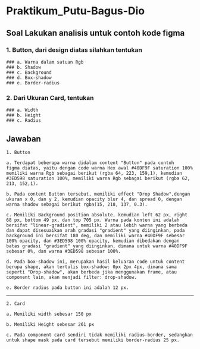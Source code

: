 # Praktikum_Putu-Bagus-Dio

## Soal Lakukan analisis untuk contoh kode figma

### 1. Button, dari design diatas silahkan tentukan
    ### a. Warna dalam satuan Rgb
    ### b. Shadow
    ### c. Background
    ### d. Box-shadow
    ### e. Border-radius

### 2. Dari Ukuran Card, tentukan
    ### a. Width
    ### b. Height
    ### c. Radius


## Jawaban

    1. Button
    
    a. Terdapat beberapa warna didalam content "Button" pada contoh
    figma diatas, yaitu dengan code warna Hex awal #40DF9F saturation 100% memiliki warna Rgb sebagai berikut (rgba 64, 223, 159,1), kemudian #3ED598 saturation 100%, memiliki warna Rgb sebagai berikut (rgba 62, 213, 152,1).

    b. Pada content Button tersebut, memiliki effect "Drop Shadow",dengan ukuran x 0, dan y 2, kemudian opacity blur 4, dan spread 0, dengan warna shadow sebagai berikut rgba(15, 218, 137, 0.3).

    c. Memiliki Background position absolute, kemudian left 62 px, right 68 px, bottom 49 px, dan top 705 px. Warna pada konten ini adalah bersifat "linear-gradient", memiliki 2 atau lebih warna yang berbeda dan dapat disesuaikan arah gradasi "gradient" yang diinginkan, pada background ini bersifat 180 deg, dan memiliki warna #40DF9F sebesar 100% opacity, dan #3ED598 100% opacity, kemudian dibedakan dengan batas gradasi "gradient" yang diinginkan, dimana untuk warna #40DF9F sebesar 0%, dan warna #3ED598 sebesar 100%.

    d. Pada box-shadow ini, merupakan hasil keluaran code untuk content berupa shape, akan tertulis box-shadow: 0px 2px 4px, dimana sama seperti "Drop-shadow", akan berbeda jika menggunakan frame, atau component lain, akan menjadi filter: drop-shadow.

    e. Border radius pada button ini adalah 12 px.

-----------------

    2. Card

    a. Memiliki width sebesar 150 px

    b. Memiliki Height sebesar 261 px

    c. Pada component card sendiri tidak memiliki radius-border, sedangkan untuk shape mask pada card tersebut memiliki border-radius 25 px.
